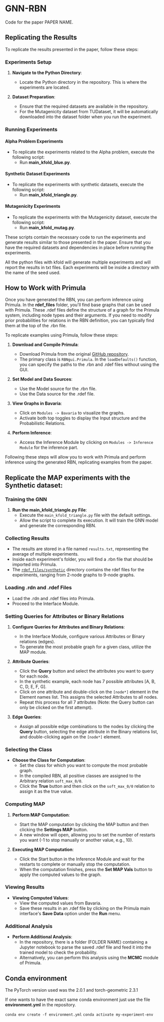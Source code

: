 # GNN-RBN
Code for the paper PAPER NAME.

## Replicating the Results

To replicate the results presented in the paper, follow these steps:

### Experiments Setup

1. **Navigate to the Python Directory**:
   - Locate the Python directory in the repository. This is where the experiments are located.

2. **Dataset Preparation**:
   - Ensure that the required datasets are available in the repository.
   - For the Mutagenicity dataset from TUDataset, it will be automatically downloaded into the dataset folder when you run the experiment.

### Running Experiments

#### Alpha Problem Experiments

- To replicate the experiments related to the Alpha problem, execute the following script:
   - Run **main_kfold_blue.py**.

#### Synthetic Dataset Experiments

- To replicate the experiments with synthetic datasets, execute the following script:
   - Run **main_kfold_triangle.py**.

#### Mutagenicity Experiments

- To replicate the experiments with the Mutagenicity dataset, execute the following script:
   - Run **main_kfold_mutag.py**.

These scripts contain the necessary code to run the experiments and generate results similar to those presented in the paper. Ensure that you have the required datasets and dependencies in place before running the experiments.


All the python files with kfold will generate multiple experiments and will report the results in txt files. Each experiments will be inside a directory with the name of the seed used.

## How to Work with Primula

Once you have generated the RBN, you can perform inference using Primula. In the **rdef_files** folder, you'll find base graphs that can be used with Primula. These .rdef files define the structure of a graph for the Primula system, including node types and their arguments. If you need to modify prior probabilities for relations in the RBN definition, you can typically find them at the top of the .rbn file.

To replicate examples using Primula, follow these steps:

1. **Download and Compile Primula**:
   - Download Primula from the original [GitHub repository](https://github.com/manfred-jaeger-aalborg/primula3).
   - The primary class is `RBNgui.Primula`. In the `loadDefaults()` function, you can specify the paths to the .rbn and .rdef files without using the GUI.

2. **Set Model and Data Sources**:
   - Use the Model source for the .rbn file.
   - Use the Data source for the .rdef file.

3. **View Graphs in Bavaria**:
   - Click on `Modules -> Bavaria` to visualize the graphs.
   - Activate both top toggles to display the Input structure and the Probabilistic Relations.

4. **Perform Inference**:
   - Access the Inference Module by clicking on `Modules -> Inference Module` for the inference part.

Following these steps will allow you to work with Primula and perform inference using the generated RBN, replicating examples from the paper.

  
## Replicate the MAP experiments with the Synthetic dataset:

### Training the GNN

1. **Run the main_kfold_triangle.py File**:
   - Execute the `main_kfold_triangle.py` file with the default settings.
   - Allow the script to complete its execution. It will train the GNN model and generate the corresponding RBN.

### Collecting Results

- The results are stored in a file named `results.txt`, representing the average of multiple experiments.
- Inside each experiment's folder, you will find a .rbn file that should be imported into Primula.
- The [`rdef_files/synthetic`](https://github.com/raffaelepojer/RBN-GNN/tree/main/rdef_files/synthetic) directory contains the rdef files for the experiments, ranging from 2-node graphs to 9-node graphs.

### Loading .rdn and .rdef Files

- Load the .rdn and .rdef files into Primula.
- Proceed to the Interface Module.

### Setting Queries for Attributes or Binary Relations

1. **Configure Queries for Attributes and Binary Relations**:
   - In the Interface Module, configure various Attributes or Binary relations (edges).
   - To generate the most probable graph for a given class, utilize the MAP module.
   
2. **Attribute Queries**:
   - Click the **Query** button and select the attributes you want to query for each node.
   - In the synthetic example, each node has 7 possible attributes [A, B, C, D, E, F, G].
   - Click on one attribute and double-click on the `[node*]` element in the Element names list. This assigns the selected Attributes to all nodes.
   - Repeat this process for all 7 attributes (Note: the Query button can only be clicked on the first attempt).
   
3. **Edge Queries**:
   - Assign all possible edge combinations to the nodes by clicking the **Query** button, selecting the edge attribute in the Binary relations list, and double-clicking again on the `[node*]` element.

### Selecting the Class

- **Choose the Class for Computation**:
   - Set the class for which you want to compute the most probable graph.
   - In the compiled RBN, all positive classes are assigned to the Arbitrary relation `soft_max_0/0`.
   - Click the **True** button and then click on the `soft_max_0/0` relation to assign it as the true value.

### Computing MAP

1. **Perform MAP Computation**:
   - Start the MAP computation by clicking the MAP button and then clicking the **Settings MAP** button.
   - A new window will open, allowing you to set the number of restarts you want (-1 to stop manually or another value, e.g., 10).
   
2. **Executing MAP Computation**:
   - Click the Start button in the Inference Module and wait for the restarts to complete or manually stop the computation.
   - When the computation finishes, press the **Set MAP Vals** button to apply the computed values to the graph.

### Viewing Results

- **Viewing Computed Values**:
   - View the computed values from Bavaria.
   - Save these results in an .rdef file by clicking on the Primula main interface's **Save Data** option under the **Run** menu.

### Additional Analysis

- **Perform Additional Analysis**:
   - In the repository, there is a folder (FOLDER NAME) containing a Jupyter notebook to parse the saved .rdef file and feed it into the trained model to check the probability.
   - Alternatively, you can perform this analysis using the **MCMC** module of Primula.


## Conda environment
The PyTorch version used was the 2.0.1 and torch-geometric 2.3.1

If one wants to have the exact same conda environment just use the file **environment.yml** in the repository.


`conda env create -f environment.yml`
`conda activate my-experiment-env`